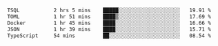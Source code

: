 <!--START_SECTION:waka-->

```txt
TSQL           2 hrs 5 mins    █████░░░░░░░░░░░░░░░░░░░░   19.91 %
TOML           1 hr 51 mins    ████▒░░░░░░░░░░░░░░░░░░░░   17.69 %
Docker         1 hr 45 mins    ████░░░░░░░░░░░░░░░░░░░░░   16.66 %
JSON           1 hr 39 mins    ████░░░░░░░░░░░░░░░░░░░░░   15.71 %
TypeScript     54 mins         ██░░░░░░░░░░░░░░░░░░░░░░░   08.54 %
```

<!--END_SECTION:waka-->